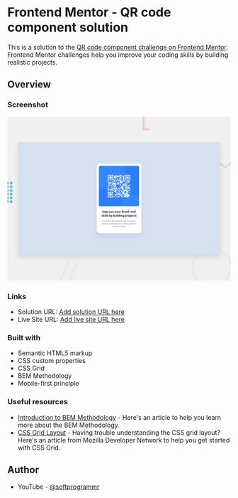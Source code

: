 # Frontend Mentor - QR code component solution

This is a solution to the [QR code component challenge on Frontend Mentor](https://www.frontendmentor.io/challenges/qr-code-component-iux_sIO_H). Frontend Mentor challenges help you improve your coding skills by building realistic projects. 

## Overview

### Screenshot

![](./design/desktop-preview.jpg)

### Links

- Solution URL: [Add solution URL here](https://your-solution-url.com)
- Live Site URL: [Add live site URL here](https://your-live-site-url.com)

### Built with

- Semantic HTML5 markup
- CSS custom properties
- CSS Grid
- BEM Methodology
- Mobile-first principle

### Useful resources

- [Introduction to BEM Methodology](https://www.toptal.com/css/introduction-to-bem-methodology) - Here's an article to help you learn more about the BEM Methodology.
- [CSS Grid Layout](https://developer.mozilla.org/en-US/docs/Learn/CSS/CSS_layout/Grids) - Having trouble understanding the CSS grid layout? Here's an article from Mozilla Developer Network to help you get started with CSS Grid.

## Author

- YouTube - [@softprogrammr](https://www.youtube.com/channel/UC2TEguHQhuM6SPcsOC7993w)
